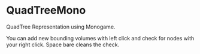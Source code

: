 # QuadTreeMono

QuadTree Representation using Monogame.

You can add new bounding volumes with left click and check for nodes with your right click.
Space bare cleans the check.
